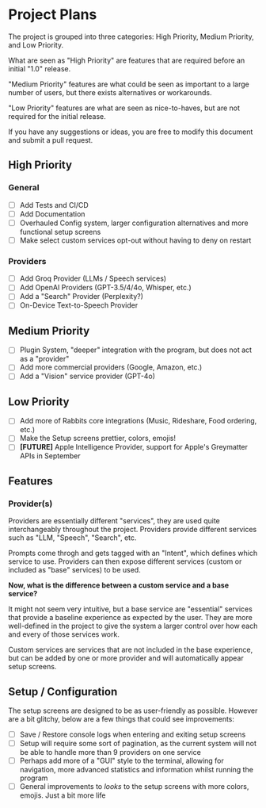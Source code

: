 # Project Plans

The project is grouped into three categories: High Priority, Medium Priority, and Low Priority.

What are seen as "High Priority" are features that are required before an initial "1.0" release.

"Medium Priority" features are what could be seen as important to a large number of users, but there exists alternatives or workarounds.

"Low Priority" features are what are seen as nice-to-haves, but are not required for the initial release.

If you have any suggestions or ideas, you are free to modify this document and submit a pull request.

## High Priority

### General

- [ ] Add Tests and CI/CD
- [ ] Add Documentation
- [ ] Overhauled Config system, larger configuration alternatives and more functional setup screens
- [ ] Make select custom services opt-out without having to deny on restart

### Providers

- [ ] Add Groq Provider (LLMs / Speech services)
- [ ] Add OpenAI Providers (GPT-3.5/4/4o, Whisper, etc.)
- [ ] Add a "Search" Provider (Perplexity?)
- [ ] On-Device Text-to-Speech Provider

## Medium Priority

- [ ] Plugin System, "deeper" integration with the program, but does not act as a "provider"
- [ ] Add more commercial providers (Google, Amazon, etc.)
- [ ] Add a "Vision" service provider (GPT-4o)

## Low Priority

- [ ] Add more of Rabbits core integrations (Music, Rideshare, Food ordering, etc.)
- [ ] Make the Setup screens prettier, colors, emojis!
- [ ] **[FUTURE]** Apple Intelligence Provider, support for Apple's Greymatter APIs in September

## Features

### Provider(s)

Providers are essentially different "services", they are used quite interchangeably throughout the project. Providers provide different services such as "LLM, "Speech", "Search", etc.

Prompts come throgh and gets tagged with an "Intent", which defines which service to use. Providers can then expose different services (custom or included as "base" services) to be used.

**Now, what is the difference between a custom service and a base service?**

It might not seem very intuitive, but a base service are "essential" services that provide a baseline experience as expected by the user. They are more well-defined in the project to give the system a larger control over how each and every of those services work.

Custom services are services that are not included in the base experience, but can be added by one or more provider and will automatically appear setup screens.

## Setup / Configuration

The setup screens are designed to be as user-friendly as possible. However are a bit glitchy, below are a few things that could see improvements:

- [ ] Save / Restore console logs when entering and exiting setup screens
- [ ] Setup will require some sort of pagination, as the current system will not be able to handle more than 9 providers on one service
- [ ] Perhaps add more of a "GUI" style to the terminal, allowing for navigation, more advanced statistics and information whilst running the program
- [ ] General improvements to *looks* to the setup screens with more colors, emojis. Just a bit more life
